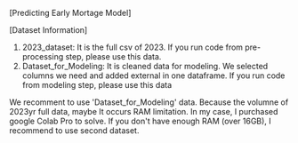 [Predicting Early Mortage Model]

[Dataset Information]
  1. 2023_dataset: It is the full csv of 2023. If you run code from pre-processing step, please use this data.
  2. Dataset_for_Modeling: It is cleaned data for modeling. We selected columns we need and added external in one dataframe. If you run code from modeling step, please use this data

We recomment to use 'Dataset_for_Modeling' data. Because the volumne of 2023yr full data, maybe It occurs RAM limitation. In my case, I purchased google Colab Pro to solve.
If you don't have enough RAM (over 16GB), I recommend to use second dataset.

